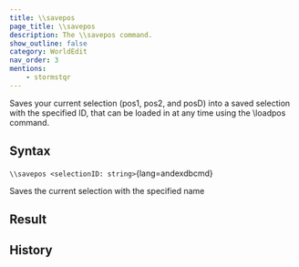 ```yaml
---
title: \\savepos
page_title: \\savepos
description: The \\savepos command.
show_outline: false
category: WorldEdit
nav_order: 3
mentions:
    - stormstqr
---
```


Saves your current selection (pos1, pos2, and posD) into a saved selection with the specified ID, that can be loaded in at any time using the \\loadpos command.

<CommandDetailsTable
    name="\\savepos"
    :categories="[
        'system', 'world', 'server', 'worldedit'
    ]"
    :requiredTags="[
        'canUseChatCommands'
    ]"
    ultraSecurityModeSecurityLevel="WorldEdit"
    version="1.0.0"
    :undoSupported="-1"
    :functional="true"
    :deprecated="false"
/>

## Syntax

`\\savepos <selectionID: string>`{lang=andexdbcmd}

<indent>Saves the current selection with the specified name</indent>

## Result

<template-EmptySection />

## History

<template-EmptySection />

